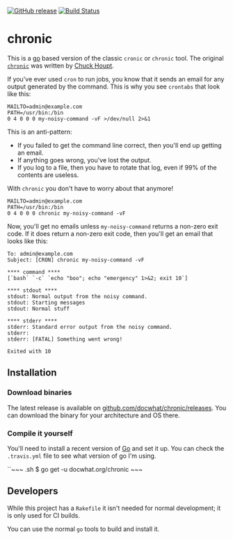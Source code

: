 [![GitHub
release](https://img.shields.io/github/release/docwhat/chronic.svg)](https://github.com/docwhat/chronic/releases)
[![Build
Status](https://travis-ci.org/docwhat/chronic.svg?branch=master)](https://travis-ci.org/docwhat/chronic)

chronic
=======

This is a [go](https://golang.org/) based version of the classic `cronic` or
`chronic` tool. The original [`chronic`](http://habilis.net/cronic/) was
written by [Chuck Houpt](http://habilis.net/chuck/).

If you've ever used `cron` to run jobs, you know that it sends an email for any
output generated by the command. This is why you see `crontabs` that look like
this:

    MAILTO=admin@example.com
    PATH=/usr/bin:/bin
    0 4 0 0 0 my-noisy-command -vF >/dev/null 2>&1

This is an anti-pattern:

-   If you failed to get the command line correct, then you'll end up getting
    an email.
-   If anything goes wrong, you've lost the output.
-   If you log to a file, then you have to rotate that log, even if 99% of the
    contents are useless.

With `chronic` you don't have to worry about that anymore!

    MAILTO=admin@example.com
    PATH=/usr/bin:/bin
    0 4 0 0 0 chronic my-noisy-command -vF

Now, you'll get no emails unless `my-noisy-command` returns a non-zero exit
code. If it does return a non-zero exit code, then you'll get an email that
looks like this:

    To: admin@example.com
    Subject: [CRON] chronic my-noisy-command -vF

    **** command ****
    [`bash` `-c` `echo "boo"; echo "emergency" 1>&2; exit 10`]

    **** stdout ****
    stdout: Normal output from the noisy command.
    stdout: Starting messages
    stdout: Normal stuff

    **** stderr ****
    stderr: Standard error output from the noisy command.
    stderr:
    stderr: [FATAL] Something went wrong!

    Exited with 10

Installation
------------

### Download binaries

The latest release is available on
[github.com/docwhat/chronic/releases](https://github.com/docwhat/chronic/releases).
You can download the binary for your architecture and OS there.

### Compile it yourself

You'll need to install a recent version of [Go](https://golang.org/) and set it
up. You can check the `.travis.yml` file to see what version of go I'm using.

\`\`~\~~ .sh \$ go get -u docwhat.org/chronic ~\~~

Developers
----------

While this project has a `Rakefile` it isn't needed for normal development; it
is only used for CI builds.

You can use the normal `go` tools to build and install it.
